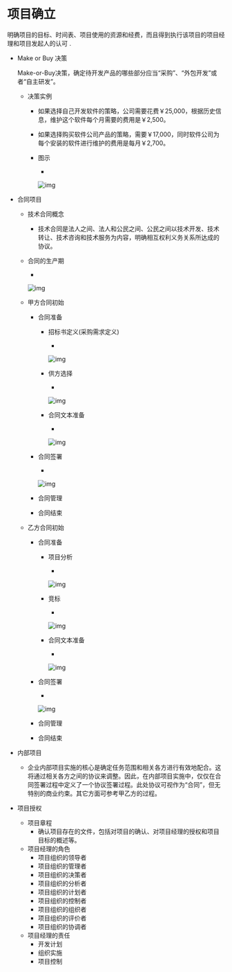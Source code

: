 # 项目确立

 明确项目的目标、时间表、项目使用的资源和经费，而且得到执行该项目的项目经理和项目发起人的认可 .

- Make or Buy 决策

   

    Make-or-Buy决策，确定待开发产品的哪些部分应当“采购”、“外包开发”或者“自主研发”。

  - 决策实例

    - 如果选择自己开发软件的策略，公司需要花费￥25,000，根据历史信息，维护这个软件每个月需要的费用是￥2,500。

    - 如果选择购买软件公司产品的策略，需要￥17,000，同时软件公司为每个安装的软件进行维护的费用是每月￥2,700。

    - 图示

      - 

        ![img](https://cdn.jsdelivr.net/gh/ZanderZhao/img20/file/20200117221900.png)

- 合同项目

  - 技术合同概念

    - 技术合同是法人之间、法人和公民之间、公民之间以技术开发、技术转让、技术咨询和技术服务为内容，明确相互权利义务关系所达成的协议。 

  - 合同的生产期

    - 

      ![img](https://cdn.jsdelivr.net/gh/ZanderZhao/img20/file/20200117221901.png)

  - 甲方合同初始

    - 合同准备

      - 招标书定义(采购需求定义)

        - 

          ![img](https://cdn.jsdelivr.net/gh/ZanderZhao/img20/file/20200117221902.png)

      - 供方选择

        - 

          ![img](https://cdn.jsdelivr.net/gh/ZanderZhao/img20/file/20200117221903.png)

      - 合同文本准备

        - 

          ![img](https://cdn.jsdelivr.net/gh/ZanderZhao/img20/file/20200117221904.png)

    - 合同签署

      - 

        ![img](https://cdn.jsdelivr.net/gh/ZanderZhao/img20/file/20200117221905.png)

    - 合同管理

    - 合同结束

  - 乙方合同初始

    - 合同准备

      - 项目分析

        - 

          ![img](https://cdn.jsdelivr.net/gh/ZanderZhao/img20/file/20200117221906.png)

      - 竞标

        - 

          ![img](https://cdn.jsdelivr.net/gh/ZanderZhao/img20/file/20200117221907.png)

      - 合同文本准备

        - 

          ![img](https://cdn.jsdelivr.net/gh/ZanderZhao/img20/file/20200117221908.png)

    - 合同签署

      - 

        ![img](https://cdn.jsdelivr.net/gh/ZanderZhao/img20/file/20200117221909.png)

    - 合同管理

    - 合同结束

- 内部项目

  - 企业内部项目实施的核心是确定任务范围和相关各方进行有效地配合。这将通过相关各方之间的协议来调整。因此，在内部项目实施中，仅仅在合同签署过程中定义了一个协议签署过程。此处协议可视作为“合同”，但无特别的商业约束。其它方面可参考甲乙方的过程。

- 项目授权

  - 项目章程
    -   确认项目存在的文件，包括对项目的确认、对项目经理的授权和项目目标的概述等。
  - 项目经理的角色
    - 项目组织的领导者
    - 项目组织的管理者
    - 项目组织的决策者
    - 项目组织的分析者
    - 项目组织的计划者
    - 项目组织的控制者
    - 项目组织的组织者
    - 项目组织的评价者
    - 项目组织的协调者
  - 项目经理的责任
    - 开发计划
    - 组织实施
    - 项目控制